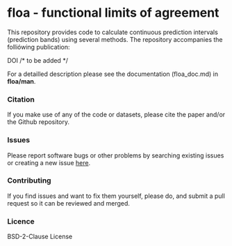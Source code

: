 # floa - **f**unctional **l**imits **o**f **a**greement

This repository provides code to calculate continuous prediction intervals (prediction bands) using several methods. The repository accompanies the folliówing publication: 

DOI /* to be added */

For a detailled description please see the documentation (floa_doc.md) in **floa/man**.

### Citation
If you make use of any of the code or datasets, please cite the paper and/or the Github repository.

### Issues
Please report software bugs or other problems by searching existing issues or creating a new issue [here](https://github.com/koda86/floa/issues).

### Contributing
If you find issues and want to fix them yourself, please do, and submit a pull request so it can be reviewed and merged.

### Licence
BSD-2-Clause License
